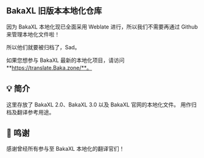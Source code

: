 ## BakaXL 旧版本本地化仓库

因为 BakaXL 本地化现已全面采用 Weblate 进行，所以我们不需要再通过 Github 来管理本地化文件啦！

所以他们就要被归档了，Sad。

如果您想参与 BakaXL 最新的本地化项目，请访问 **https://translate.Baka.zone/**。

## 💡 简介
这里存放了 BakaXL 2.0、BakaXL 3.0 以及 BakaXL 官网的本地化文件。
用作归档及翻译参考用途。

## 🙏 鸣谢
感谢曾经所有参与至 BakaXL 本地化的翻译官们！
